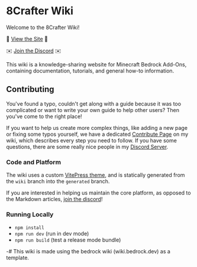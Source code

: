 # 8Crafter Wiki

Welcome to the 8Crafter Wiki!

🔗 [View the Site](https://8crafter-studios.github.io/8Crafter-Wiki/) 🔗

✉️ [Join the Discord](https://discord.gg/XjV87YN) ✉️

This wiki is a knowledge-sharing website for Minecraft Bedrock Add-Ons, containing documentation, tutorials, and general how-to information.

## Contributing

You've found a typo, couldn't get along with a guide because it was too complicated or want to write your own guide to help other users?
Then you've come to the right place!

If you want to help us create more complex things, like adding a new page or fixing some typos yourself, we have a dedicated [Contribute Page](https://8crafter-studios.github.io/8Crafter-Wiki/contribute) on my wiki,
which describes every step you need to follow. If you have some questions, there are some really nice people in my [Discord Server](https://discord.gg/XjV87YN).

### Code and Platform

The wiki uses a custom [VitePress theme](https://vitepress.vuejs.org/), and is statically generated from the `wiki` branch into the `generated` branch.

If you are interested in helping us maintain the core platform, as opposed to the Markdown articles, [join the discord](https://discord.gg/XjV87YN)!

### Running Locally

-   `npm install`
-   `npm run dev` (run in dev mode)
-   `npm run build` (test a release mode bundle)

-# This wiki is made using the bedrock wiki (wiki.bedrock.dev) as a template.
